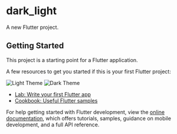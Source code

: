 # dark_light

A new Flutter project.

## Getting Started

This project is a starting point for a Flutter application.

A few resources to get you started if this is your first Flutter project:

![Light Theme](light.png)
![Dark Theme](dark.png)

- [Lab: Write your first Flutter app](https://docs.flutter.dev/get-started/codelab)
- [Cookbook: Useful Flutter samples](https://docs.flutter.dev/cookbook)

For help getting started with Flutter development, view the
[online documentation](https://docs.flutter.dev/), which offers tutorials,
samples, guidance on mobile development, and a full API reference.
